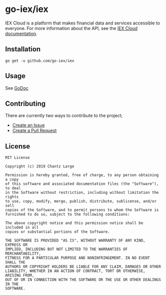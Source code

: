 [//]: # (source:https://medium.com/@chantzlarge/how-to-write-a-readme-file-aa12c191e70b)

# go-iex/iex

IEX Cloud is a platform that makes financial data and services accessible to
everyone. For more information about the API, see the [IEX Cloud documentation](https://iexcloud.io/docs/api).

## Installation

```text
go get -u github.com/go-iex/iex
```

## Usage

See [GoDoc](https://godoc.org/github.com/go-iex/iex)

## Contributing

There are currently two ways to contribute to the project;

* [Create an Issue](https://help.github.com/en/articles/creating-an-issue)
* [Create a Pull Request](https://help.github.com/en/articles/creating-a-pull-request)

## License

```text
MIT License

Copyright (c) 2019 Chantz Large

Permission is hereby granted, free of charge, to any person obtaining a copy
of this software and associated documentation files (the "Software"), to deal
in the Software without restriction, including without limitation the rights
to use, copy, modify, merge, publish, distribute, sublicense, and/or sell
copies of the Software, and to permit persons to whom the Software is
furnished to do so, subject to the following conditions:

The above copyright notice and this permission notice shall be included in all
copies or substantial portions of the Software.

THE SOFTWARE IS PROVIDED "AS IS", WITHOUT WARRANTY OF ANY KIND, EXPRESS OR
IMPLIED, INCLUDING BUT NOT LIMITED TO THE WARRANTIES OF MERCHANTABILITY,
FITNESS FOR A PARTICULAR PURPOSE AND NONINFRINGEMENT. IN NO EVENT SHALL THE
AUTHORS OR COPYRIGHT HOLDERS BE LIABLE FOR ANY CLAIM, DAMAGES OR OTHER
LIABILITY, WHETHER IN AN ACTION OF CONTRACT, TORT OR OTHERWISE, ARISING FROM,
OUT OF OR IN CONNECTION WITH THE SOFTWARE OR THE USE OR OTHER DEALINGS IN THE
SOFTWARE.
```
